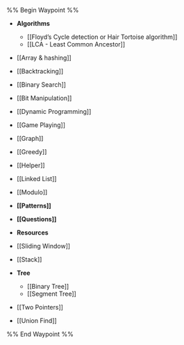 %% Begin Waypoint %%
- **Algorithms**
	- [[Floyd’s Cycle detection or Hair Tortoise algorithm]]
	- [[LCA - Least Common Ancestor]]
- [[Array & hashing]]
- [[Backtracking]]
- [[Binary Search]]
- [[Bit Manipulation]]
- [[Dynamic Programming]]
- [[Game Playing]]
- [[Graph]]
- [[Greedy]]
- [[Helper]]
- [[Linked List]]
- [[Modulo]]
- **[[Patterns]]**
- **[[Questions]]**
- **Resources**

- [[Sliding Window]]
- [[Stack]]
- **Tree**
	- [[Binary Tree]]
	- [[Segment Tree]]
- [[Two Pointers]]
- [[Union Find]]

%% End Waypoint %%
